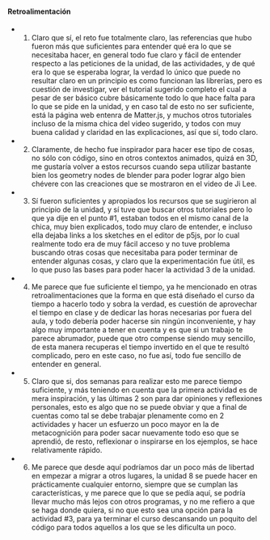 #### Retroalimentación

- 1. Claro que sí, el reto fue totalmente claro, las referencias que hubo fueron más que suficientes para entender qué era lo que se necesitaba hacer, en general todo fue claro y fácil de entender respecto a
     las peticiones de la unidad, de las actividades, y de qué era lo que se esperaba lograr, la verdad lo único que puede no resultar claro en un principio es como funcionan las librerías, pero es cuestión de
     investigar, ver el tutorial sugerido completo el cual a pesar de ser básico cubre básicamente todo lo que hace falta para lo que se pide en la unidad, y en caso tal de esto no ser suficiente, está la página
     web entenra de Matter.js, y muchos otros tutoriales incluso de la misma chica del video sugerido, y todos con muy buena calidad y claridad en las explicaciones, así que sí, todo claro.
     
- 2. Claramente, de hecho fue inspirador para hacer ese tipo de cosas, no sólo con código, sino en otros contextos animados, quizá en 3D, me gustaría volver a estos recursos cuando sepa utilizar bastante bien los geometry
     nodes de blender para poder lograr algo bien chévere con las creaciones que se mostraron en el video de Ji Lee.
 
- 3. Sí fueron suficientes y apropiados los recursos que se sugirieron al principio de la unidad, y sí tuve que buscar otros tutoriales pero lo que ya dije en el punto #1, estaban todos en el mismo canal de la chica,
     muy bien explicados, todo muy claro de entender, e incluso ella dejaba links a los sketches en el editor de p5js, por lo cual realmente todo era de muy fácil acceso y no tuve problema buscando otras cosas que necesitaba
     para poder terminar de entender algunas cosas, y claro que la experimentación fue útil, es lo que puso las bases para poder hacer la actividad 3 de la unidad.
 
- 4. Me parece que fue suficiente el tiempo, ya he mencionado en otras retroalimentaciones que la forma en que está diseñado el curso da tiempo a hacerlo todo y sobra la verdad, es cuestión de aprovechar el tiempo en clase
     y de dedicar las horas necesarias por fuera del aula, y todo debería poder hacerse sin ningún inconveniente, y hay algo muy importante a tener en cuenta y es que si un trabajo te parece abrumador, puede que otro
     compense siendo muy sencillo, de esta manera recuperas el tiempo invertido en el que te resultó complicado, pero en este caso, no fue así, todo fue sencillo de entender en general.
     
- 5. Claro que si, dos semanas para realizar esto me parece tiempo suficiente, y más teniendo en cuenta que la primera actividad es de mera inspiración, y las últimas 2 son para dar opiniones y reflexiones personales,
     esto es algo que no se puede obviar y que a final de cuentas como tal se debe trabajar plenamente como en 2 actividades y hacer un esfuerzo un poco mayor en la de metacognición para poder sacar nuevamente todo eso
     que se aprendió, de resto, reflexionar o inspirarse en los ejemplos, se hace relativamente rápido.
 
- 6. Me parece que desde aquí podríamos dar un poco más de libertad en empezar a migrar a otros lugares, la unidad 8 se puede hacer en prácticamente cualquier entorno, siempre que se cumplan las características,
     y me parece que lo que se pedía aquí, se podría llevar mucho más lejos con otros programas, y no me refiero a que se haga donde quiera, si no que esto sea una opción para la actividad #3, para ya terminar
     el curso descansando un poquito del código para todos aquellos a los que se les dificulta un poco.
